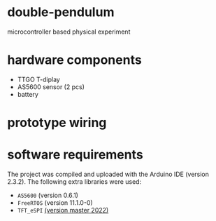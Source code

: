 # double-pendulum
microcontroller based physical experiment

# hardware components

* TTGO T-diplay
* AS5600 sensor (2 pcs)
* battery

# prototype wiring

# software requirements

The project was compiled and uploaded with the Arduino IDE (version 2.3.2).
The following extra libraries were used:

* `AS5600` (version 0.6.1)
* `FreeRTOS` (version 11.1.0-0)
* `TFT_eSPI` [(version master 2022)](https://github.com/Xinyuan-LilyGO/TTGO-T-Display.git)
